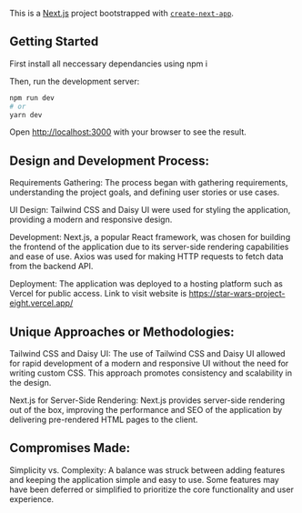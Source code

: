 This is a [Next.js](https://nextjs.org/) project bootstrapped with [`create-next-app`](https://github.com/vercel/next.js/tree/canary/packages/create-next-app).

## Getting Started

First install all neccessary dependancies using npm i

Then, run the development server:

```bash
npm run dev
# or
yarn dev
```

Open [http://localhost:3000](http://localhost:3000) with your browser to see the result.

## Design and Development Process:

Requirements Gathering: The process began with gathering requirements, understanding the project goals, and defining user stories or use cases.

UI Design: Tailwind CSS and Daisy UI were used for styling the application, providing a modern and responsive design.

Development: Next.js, a popular React framework, was chosen for building the frontend of the application due to its server-side rendering capabilities and ease of use. Axios was used for making HTTP requests to fetch data from the backend API.

Deployment: The application was deployed to a hosting platform such as Vercel for public access. Link to visit website is https://star-wars-project-eight.vercel.app/

## Unique Approaches or Methodologies:

Tailwind CSS and Daisy UI: The use of Tailwind CSS and Daisy UI allowed for rapid development of a modern and responsive UI without the need for writing custom CSS. This approach promotes consistency and scalability in the design.

Next.js for Server-Side Rendering: Next.js provides server-side rendering out of the box, improving the performance and SEO of the application by delivering pre-rendered HTML pages to the client.

## Compromises Made:

Simplicity vs. Complexity: A balance was struck between adding features and keeping the application simple and easy to use. Some features may have been deferred or simplified to prioritize the core functionality and user experience.
